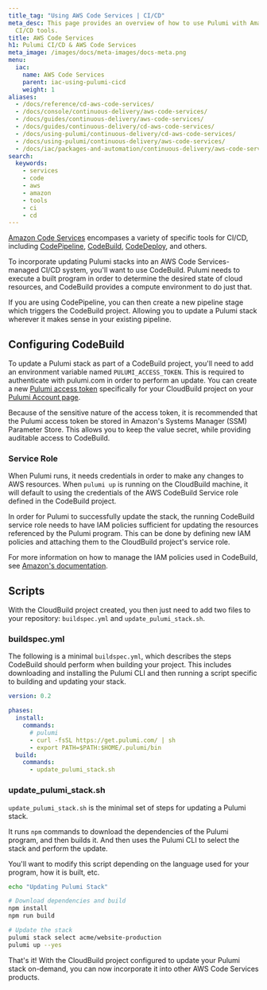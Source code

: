 ```yaml
---
title_tag: "Using AWS Code Services | CI/CD"
meta_desc: This page provides an overview of how to use Pulumi with Amazon Code Services
  CI/CD tools.
title: AWS Code Services
h1: Pulumi CI/CD & AWS Code Services
meta_image: /images/docs/meta-images/docs-meta.png
menu:
  iac:
    name: AWS Code Services
    parent: iac-using-pulumi-cicd
    weight: 1
aliases:
  - /docs/reference/cd-aws-code-services/
  - /docs/console/continuous-delivery/aws-code-services/
  - /docs/guides/continuous-delivery/aws-code-services/
  - /docs/guides/continuous-delivery/cd-aws-code-services/
  - /docs/using-pulumi/continuous-delivery/cd-aws-code-services/
  - /docs/using-pulumi/continuous-delivery/aws-code-services/
  - /docs/iac/packages-and-automation/continuous-delivery/aws-code-services/
search:
  keywords:
    - services
    - code
    - aws
    - amazon
    - tools
    - ci
    - cd
---
```


[Amazon Code Services](https://aws.amazon.com/products/developer-tools/) encompases a variety
of specific tools for CI/CD, including [CodePipeline](https://aws.amazon.com/codepipeline/),
[CodeBuild](https://aws.amazon.com/codebuild/), [CodeDeploy](https://aws.amazon.com/codedeploy/),
and others.

To incorporate updating Pulumi stacks into an AWS Code Services-managed CI/CD system, you'll
want to use CodeBuild. Pulumi needs to execute a built program in order to determine the desired
state of cloud resources, and CodeBuild provides a compute environment to do just that.

If you are using CodePipeline, you can then create a new pipeline stage which triggers the
CodeBuild project. Allowing you to update a Pulumi stack wherever it makes sense in your existing
pipeline.

## Configuring CodeBuild

To update a Pulumi stack as part of a CodeBuild project, you'll need to add an environment variable
named `PULUMI_ACCESS_TOKEN`. This is required to authenticate with pulumi.com in order to perform
an update. You can create a new [Pulumi access token](/docs/pulumi-cloud/accounts#access-tokens) specifically for your CloudBuild project on
your [Pulumi Account page](https://app.pulumi.com/account/tokens).

Because of the sensitive nature of the access token, it is recommended that the Pulumi access
token be stored in Amazon's Systems Manager (SSM) Parameter Store. This allows you to keep the value secret, while
providing auditable access to CodeBuild.

### Service Role

When Pulumi runs, it needs credentials in order to make any changes to AWS resources. When
`pulumi up` is running on the CloudBuild machine, it will default to using the credentials of
the AWS CodeBuild Service role defined in the CodeBuild project.

In order for Pulumi to successfully update the stack, the running CodeBuild service role needs to
have IAM policies sufficient for updating the resources referenced by the Pulumi program.
This can be done by defining new IAM policies and attaching them to the CloudBuild project's service
role.

For more information on how to manage the IAM policies used in CodeBuild,
see [Amazon's documentation](https://docs.aws.amazon.com/codebuild/latest/userguide/setting-up.html#setting-up-service-role).

## Scripts

With the CloudBuild project created, you then just need to add two files to your repository:
`buildspec.yml` and `update_pulumi_stack.sh`.

### buildspec.yml

The following is a minimal `buildspec.yml`, which describes the steps CodeBuild should perform when
building your project. This includes downloading and installing the Pulumi CLI and then running a
script specific to building and updating your stack.

```yaml
version: 0.2

phases:
  install:
    commands:
      # pulumi
      - curl -fsSL https://get.pulumi.com/ | sh
      - export PATH=$PATH:$HOME/.pulumi/bin
  build:
    commands:
      - update_pulumi_stack.sh
```

### update_pulumi_stack.sh

`update_pulumi_stack.sh` is the minimal set of steps for updating a Pulumi stack.

It runs `npm` commands to download the dependencies of the Pulumi program, and then builds it.
And then uses the Pulumi CLI to select the stack and perform the update.

You'll want to modify this script depending on the language used for your program, how it is
built, etc.

```bash
echo "Updating Pulumi Stack"

# Download dependencies and build
npm install
npm run build

# Update the stack
pulumi stack select acme/website-production
pulumi up --yes
```

That's it! With the CloudBuild project configured to update your Pulumi stack on-demand,
you can now incorporate it into other AWS Code Services products.
